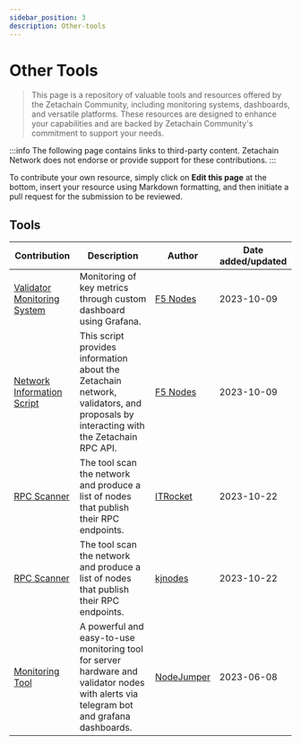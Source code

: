 ```yaml
---
sidebar_position: 3
description: Other-tools
---
```


# Other Tools

> This page is a repository of valuable tools and resources offered by the Zetachain Community, including monitoring systems, dashboards, and versatile platforms. These resources are designed to enhance your capabilities and are backed by Zetachain Community's commitment to support your needs.

:::info
The following page contains links to third-party content. Zetachain Network does not endorse or provide support for these contributions.
:::

To contribute your own resource, simply click on **Edit this page** at the bottom, insert your resource using Markdown formatting, and then initiate a pull request for the submission to be reviewed.

## Tools

| Contribution | Description | Author | Date added/updated |
| --- | --- | --- | --- |
| [Validator Monitoring System](https://www.zetachain.com/docs/reference/validators-monitoring) | Monitoring of key metrics through custom dashboard using Grafana. | [F5 Nodes](https://github.com/f5nodes) | 2023-10-09 |
| [Network Information Script](https://github.com/f5nodes/zetachain) | This script provides information about the Zetachain network, validators, and proposals by interacting with the Zetachain RPC API. | [F5 Nodes](https://github.com/f5nodes) | 2023-10-09 |
| [RPC Scanner](https://itrocket.net/services/testnet/zetachain/public-rpc) | The tool scan the network and produce a list of nodes that publish their RPC endpoints. | [ITRocket](https://github.com/itrocket-am) | 2023-10-22 |
| [RPC Scanner](https://services.kjnodes.com/testnet/zetachain/public-rpc) | The tool scan the network and produce a list of nodes that publish their RPC endpoints. | [kjnodes](https://github.com/kj89) | 2023-10-22 |
| [Monitoring Tool](https://github.com/nodejumper-org/monitoring-tool) | A powerful and easy-to-use monitoring tool for server hardware and validator nodes with alerts via telegram bot and grafana dashboards. | [NodeJumper](https://github.com/nodejumper-org) | 2023-06-08 |
